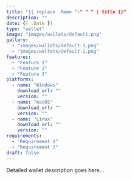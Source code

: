 ```yaml
---
title: "{{ replace .Name "-" " " | title }}"
description: ""
date: {{ .Date }}
type: "wallet"
image: "images/wallets/default.png"
gallery:
  - "images/wallets/default-1.png"
  - "images/wallets/default-2.png"
features:
  - "Feature 1"
  - "Feature 2"
  - "Feature 3"
platforms:
  - name: "Windows"
    download_url: ""
    version: ""
  - name: "macOS"
    download_url: ""
    version: ""
  - name: "Linux"
    download_url: ""
    version: ""
requirements:
  - "Requirement 1"
  - "Requirement 2"
draft: false
---
```


Detailed wallet description goes here...

